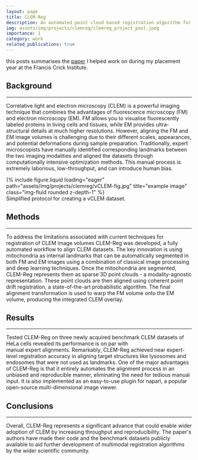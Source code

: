 ```yaml
---
layout: page
title: CLEM-Reg
description: An automated point cloud based registration algorithm for correlative light and volume electron microscopy
img: assets/img/projects/clemreg/clemreg_project_post.jpeg
importance: 1
category: work
related_publications: true
---
```

this posts summarises the [paper](https://www.biorxiv.org/content/10.1101/2023.05.11.540445v2) I helped work on during
my placement year at the Francis Crick Institute. 

## Background

---
Correlative light and electron microscopy (CLEM) is a powerful imaging technique that combines the advantages of 
fluorescence microscopy (FM) and electron microscopy (EM). FM allows you to visualise fluorescently labeled proteins 
in living cells and tissues, while EM provides ultra-structural details at much higher resolutions. However, aligning 
the FM and EM image volumes is challenging due to their different scales, appearances, and potential deformations during 
sample preparation. Traditionally, expert microscopists have manually identified corresponding landmarks between the two
imaging modalities and aligned the datasets through computationally intensive optimization methods. This manual process 
is extremely laborious, low-throughput, and can introduce human bias.

<div class="row">
    <div class="col-sm mt-3 mt-md-0">
        {% include figure.liquid loading="eager" path="assets/img/projects/clemreg/vCLEM-fig.jpg" title="example image" class="img-fluid rounded z-depth-1" %}
    </div>
</div>
<div class="caption">
    Simplified protocol for creating a vCLEM dataset.
</div>


## Methods

---
To address the limitations associated with current techniques for registration of CLEM image volumes CLEM-Reg was developed, 
a fully automated workflow to align CLEM datasets. The key innovation is using mitochondria as internal 
landmarks that can be automatically segmented in both FM and EM images using a combination of classical image processing 
and deep learning techniques. Once the mitochondria are segmented, CLEM-Reg represents them as sparse 3D point clouds - a modality-agnostic 
representation. These point clouds are then aligned using coherent point drift registration, a state-of-the-art 
probabilistic algorithm. The final alignment transformation is used to warp the FM volume onto the EM volume, producing 
the integrated CLEM overlay.

## Results

---
Tested CLEM-Reg on three newly acquired benchmark CLEM datasets of HeLa cells revealed its performance is on par with  
manual expert alignments. Remarkably, CLEM-Reg achieved near expert-level registration accuracy in aligning target 
structures like lysosomes and endosomes that were not used as landmarks. One of the major advantages of CLEM-Reg is that 
it entirely automates the alignment process in an unbiased and reproducible manner, eliminating the need for tedious 
manual input. It is also implemented as an easy-to-use plugin for napari, a popular open-source multi-dimensional image viewer.


## Conclusions

---
Overall, CLEM-Reg represents a significant advance that could enable wider adoption of CLEM by increasing throughput and 
reproducibility. The paper's authors have made their code and the benchmark datasets publicly available to aid further 
development of multimodal registration algorithms by the wider scientific community.
